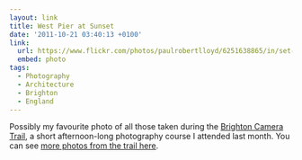 ```yaml
---
layout: link
title: West Pier at Sunset
date: '2011-10-21 03:40:13 +0100'
link:
  url: https://www.flickr.com/photos/paulrobertlloyd/6251638865/in/set-72157627785545113/
  embed: photo
tags:
  - Photography
  - Architecture
  - Brighton
  - England
---
```

Possibly my favourite photo of all those taken during the [Brighton Camera Trail][1], a short afternoon-long photography course I attended last month. You can see [more photos from the trail here][2].

[1]: http://www.cameratrails.com/photography-courses-brighton
[2]: https://www.flickr.com/photos/paulrobertlloyd/sets/72157627785545113/
